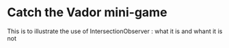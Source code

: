 # Catch the Vador mini-game

This is to illustrate the use of IntersectionObserver : what it is and whant it is not
